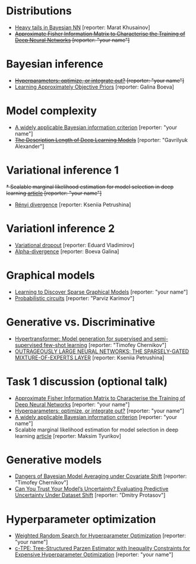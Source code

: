 # Distributions
* [Heavy tails in Bayesian NN](http://bayesiandeeplearning.org/2018/papers/64.pdf) [reporter: Marat Khusainov]
* ~~[Approximate Fisher Information Matrix to Characterise the Training of Deep Neural Networks](https://arxiv.org/pdf/1810.06767.pdf) [reporter: "your name"]~~

# Bayesian inference
* ~~[Hyperparameters: optimize, or integrate out?](http://www.inference.org.uk/mackay/abstracts/alpha.html) [reporter: "your name"]~~
* [Learning Approximately Objective Priors](https://arxiv.org/pdf/1704.01168.pdf) [reporter: Galina Boeva]

# Model complexity
* [A widely applicable Bayesian information criterion](https://www.jmlr.org/papers/volume14/watanabe13a/watanabe13a.pdf) [reporter: "your name"]
* ~~[The Description Length of Deep Learning Models](https://proceedings.neurips.cc/paper/2018/file/3b712de48137572f3849aabd5666a4e3-Paper.pdf)~~  [reporter: "Gavrilyuk Alexander"]

# Variational inference 1
~~* Scalable marginal likelihood estimation for model selection in deep learning [article](http://proceedings.mlr.press/v139/immer21a/immer21a.pdf) [reporter: "your name"]~~
* [Rényi divergence](https://proceedings.neurips.cc/paper_files/paper/2016/file/7750ca3559e5b8e1f44210283368fc16-Paper.pdf) [reporter: Kseniia Petrushina]

# Variationl inference 2
* [Variational dropout](https://proceedings.neurips.cc/paper/2015/file/bc7316929fe1545bf0b98d114ee3ecb8-Paper.pdf) [reporter: Eduard Vladimirov]
* [Alpha-divergence](http://proceedings.mlr.press/v48/hernandez-lobatob16.pdf)  [reporter: Boeva Galina]

# Graphical models
* [Learning to Discover Sparse Graphical Models](http://proceedings.mlr.press/v70/belilovsky17a/belilovsky17a.pdf) [reporter: "your name"]
* [Probabilistic circuits](http://starai.cs.ucla.edu/papers/ProbCirc20.pdf) [reporter: "Parviz Karimov"]

# Generative vs. Discriminative
* [Hypertransformer: Model generation for supervised and semi-supervised few-shot learning](https://proceedings.mlr.press/v162/zhmoginov22a/zhmoginov22a.pdf) [reporter: "Timofey Chernikov"]
* [OUTRAGEOUSLY LARGE NEURAL NETWORKS: THE SPARSELY-GATED MIXTURE-OF-EXPERTS LAYER](https://proceedings.neurips.cc/paper/2019/file/0ae775a8cb3b499ad1fca944e6f5c836-Paper.pdf) [reporter: Kseniia Petrushina]

# Task 1 discussion (optional talk)
* [Approximate Fisher Information Matrix to Characterise the Training of Deep Neural Networks](https://arxiv.org/pdf/1810.06767.pdf) [reporter: "your name"]
* [Hyperparameters: optimize, or integrate out?](http://www.inference.org.uk/mackay/abstracts/alpha.html) [reporter: "your name"]
* [A widely applicable Bayesian information criterion](https://www.jmlr.org/papers/volume14/watanabe13a/watanabe13a.pdf) [reporter: "your name"]
* Scalable marginal likelihood estimation for model selection in deep learning [article](http://proceedings.mlr.press/v139/immer21a/immer21a.pdf) [reporter: Maksim Tyurikov]

# Generative models
* [Dangers of Bayesian Model Averaging under Covariate Shift](https://arxiv.org/pdf/2106.11905.pdf) [reporter: "Timofey Chernikov"]
* [Can You Trust Your Model’s Uncertainty? Evaluating Predictive Uncertainty Under Dataset Shift](https://proceedings.neurips.cc/paper_files/paper/2019/file/8558cb408c1d76621371888657d2eb1d-Paper.pdf) [reporter: "Dmitry Protasov"]

# Hyperparameter optimization
* [Weighted Random Search for Hyperparameter Optimization](https://arxiv.org/pdf/2004.01628.pdf) [reporter: "your name"]
* [c-TPE: Tree-Structured Parzen Estimator with Inequality Constraints for Expensive Hyperparameter Optimization](https://arxiv.org/pdf/2211.14411.pdf) [reporter: "your name"]
